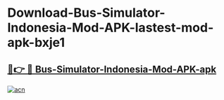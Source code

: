 # Download-Bus-Simulator-Indonesia-Mod-APK-lastest-mod-apk-bxje1

<h2><a href="https://apkcomod.com?title=Bus-Simulator-Indonesia-Mod-APK">🔗👉 🔴 Bus-Simulator-Indonesia-Mod-APK-apk </a></h2>

[![acn](https://github.com/user-attachments/assets/0f9c940e-d8b0-45ae-aac7-cd30a18b3e1c)](https://apkcomod.com?title=Bus-Simulator-Indonesia-Mod-APK)
